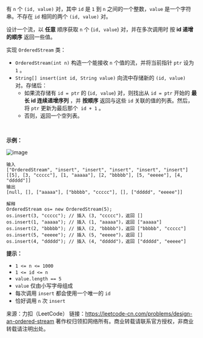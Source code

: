有 ```n``` 个 ```(id, value)``` 对，其中 ```id``` 是 ```1``` 到 ```n``` 之间的一个整数，```value``` 是一个字符串。不存在 ```id``` 相同的两个 ```(id, value)``` 对。

设计一个流，以 **任意** 顺序获取 ```n``` 个 (```id, value```) 对，并在多次调用时 按 **id 递增的顺序** 返回一些值。

实现 ```OrderedStream``` 类：

* ```OrderedStream(int n)``` 构造一个能接收 ```n``` 个值的流，并将当前指针 ```ptr``` 设为 ```1``` 。
* ```String[] insert(int id, String value)``` 向流中存储新的 ```(id, value)``` 对。存储后：
    * 如果流存储有 ```id = ptr``` 的 (```id, value```) 对，则找出从 ```id = ptr``` 开始的 **最长 id 连续递增序列** ，并 **按顺序** 返回与这些 ```id``` 关联的值的列表。然后，将 ```ptr``` 更新为最后那个  ```id + 1``` 。
    * 否则，返回一个空列表。

 

**示例：**

![image](https://github.com/Zhenghao-Liu/LeetCode_problem-and-solution/blob/master/1656.设计有序流/1656_1.gif)
```
输入
["OrderedStream", "insert", "insert", "insert", "insert", "insert"]
[[5], [3, "ccccc"], [1, "aaaaa"], [2, "bbbbb"], [5, "eeeee"], [4, "ddddd"]]
输出
[null, [], ["aaaaa"], ["bbbbb", "ccccc"], [], ["ddddd", "eeeee"]]

解释
OrderedStream os= new OrderedStream(5);
os.insert(3, "ccccc"); // 插入 (3, "ccccc")，返回 []
os.insert(1, "aaaaa"); // 插入 (1, "aaaaa")，返回 ["aaaaa"]
os.insert(2, "bbbbb"); // 插入 (2, "bbbbb")，返回 ["bbbbb", "ccccc"]
os.insert(5, "eeeee"); // 插入 (5, "eeeee")，返回 []
os.insert(4, "ddddd"); // 插入 (4, "ddddd")，返回 ["ddddd", "eeeee"]
```

**提示：**

* ```1 <= n <= 1000```
* ```1 <= id <= n```
* ```value.length == 5```
* ```value``` 仅由小写字母组成
* 每次调用 ```insert``` 都会使用一个唯一的 ```id```
* 恰好调用 ```n``` 次 ```insert```

来源：力扣（LeetCode）
链接：https://leetcode-cn.com/problems/design-an-ordered-stream
著作权归领扣网络所有。商业转载请联系官方授权，非商业转载请注明出处。
